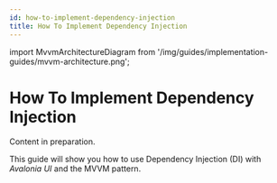```yaml
---
id: how-to-implement-dependency-injection
title: How To Implement Dependency Injection
---
```


import MvvmArchitectureDiagram from '/img/guides/implementation-guides/mvvm-architecture.png';

# How To Implement Dependency Injection

Content in preparation.

This guide will show you how to use Dependency Injection (DI) with _Avalonia UI_ and the MVVM pattern. 

<img src={MvvmArchitectureDiagram} alt=""/>

